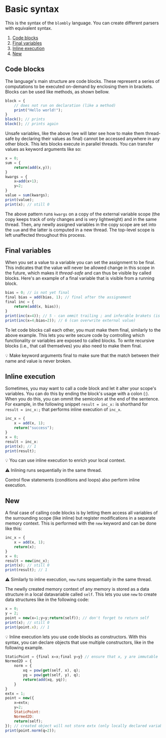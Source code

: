# Basic syntax

This is the syntax of the `blombly` language. You can create different parsers
with equivalent syntax.

1. [Code blocks](#code-blocks)
2. [Final variables](#final-variables)
3. [Inline execution](#inline-execution)
4. [New](#new)

## Code blocks
 
The language's main structure are code blocks. These represent a series of computations
to be executed on-demand by enclosing them in brackets. Blocks can be used like methods, 
as shown bellow.

```javascript
block = { 
    // does not run on declaration (like a method)
    print("Hello world!");
}
block(); // prints
block(); // prints again
```

Unsafe variables, like the above (we will later see how to make them thread-safe by
declaring their values as final)
cannot be accessed anywhere in any other block. This lets blocks execute in parallel
threads. You can transfer values as keyword arguments like so:

```javascript
x = 0;
sum = {
    return(add(x,y));
}
kwargs = {
    x=add(x+1);
    y=2;
}
value = sum(kwargs); 
print(value);
print(x); // still 0
```

The above pattern runs `kwargs` on a copy of the external variable scope
(the copy keeps track of only changes and is very lightweight) and in
the same thread.
Then, any newlly assigned variables in the copy scope are set into the
`sum` and the latter is computed in a new thread.
The top-level scope is left unaffected throughout this process.

## Final variables

When you set a value to a variable you can set the assignment to be final.
This indicates that the value will never be allowed change in this scope
in the future, which makes it *thread-safe* and can thus be visible by called
blocks. Here's an example of a final variable that is visible from a running block.

```javascript
bias = 0; // is not yet final
final bias = add(bias, 1); // final after the assignement
final inc = {
    return(add(x, bias));
}
print(inc(x=4)); // 5 - can ommit trailing ; and inferable brakets (is equivalent to print(inc({x=4;}));)
print(inc(x=4;bias=2)); // 6 (can overwrite external value)
```

To let code blocks call each other, you must make them final,
similarly to the above example. This lets
you write secure code by controlling which functionality or variables
are exposed to called blocks. To write recursive blocks (i.e., that
call themselves) you also need to make them final.

:bulb: Make keyword arguments final to make sure that the match between
their name and value is never broken.

## Inline execution

Sometimes, you may want to call a code block and let it
alter your scope's variables. You can do this by ending 
the block's usage with a colon (:). When you do this,
you can ommit the semicolon at the end of the sentence.
For example, in the following snippet `result = inc_x:` 
is shorthand for `result = inc_x:;` that performs
inline execution of `inc_x`.

```javascript
inc_x = {
    x = add(x, 1);
    return("success");
} 
x = 0;
result = inc_x:
print(x); // 1
print(result);
```

:bulb: You can use inline execution to enrich your local context.

:warning: Inlining runs sequentially in the same thread.

Control flow statements (conditions and loops) also perform inline execution.

## New

A final case of calling code blocks is by letting them
access all variables of the surrounding scope (like
inline) but register modifications in a separate
memory context. This is performed with the `new`
keyword and can be done like this:

```javascript
inc_x = {
    x = add(x, 1);
    return(x);
} 
x = 0;
result = new(inc_x);
print(x); // still 0
print(result); // 1
```

:warning: Similarly to inline execution, `new` runs sequentially in the same thread.

The newlly created memory context of any memory is stored as a data structure
in a local datavariable called `self`. This lets you use `new` to create data
structures like in the following code:

```javascript
x = 0;
y = 2;
point = new(x=1;y=y;return(self)); // don't forget to return self
print(x); // still 0
print(point.x); // 1
```

:bulb: Inline execution lets you use code blocks as constructors. With this syntax,
you can declare objects that use multiple constructors, like in the following example.

```javascript
StaticPoint = {final x=x;final y=y} // ensure that x, y are immutable
Normed2D = {
    norm = {
        xq = pow(get(self, x), q);
        yq = pow(get(self, y), q);
        return(add(xq, yq));
    }
}
extx = 1;
point = new({
    x=extx;
    y=2;
    StaticPoint:
    Normed2D:
    return(self);
}); // created object will not store extx (only locally declared variables are kept)
print(point.norm(q=2));
```